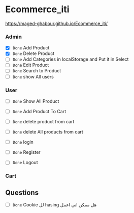 # Ecommerce_iti

https://maged-ghabour.github.io/Ecommerce_iti/



### Admin

- [x] `Done`      Add Product  
- [x] `Done`      Delete Product
- [ ] `Done`      Add Categories in localStorage and Put it in Select
- [ ] `Done`      Edit Product
- [ ] `Done`      Search to Product
- [ ] `Done`      show All users

### User

- [ ] `Done`  Show All Product
- [ ] `Done`  Add Product To Cart
- [ ] `Done`  delete product from cart
- [ ] `Done`  delete All products from cart
- [ ] `Done`  login
- [ ] `Done`  Register
- [ ] `Done`  Logout


### Cart



## Questions 
 - [ ] `Done`   Cookie  لل   hasing  هل ممكن اني اعمل   

